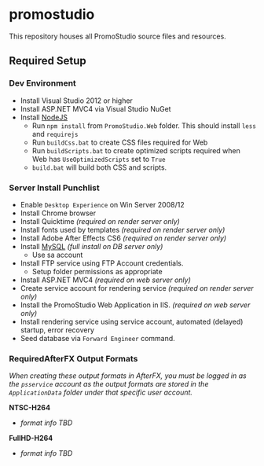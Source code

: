 promostudio
===========

This repository houses all PromoStudio source files and resources.

Required Setup
--------------

### Dev Environment ###
 - Install Visual Studio 2012 or higher
 - Install ASP.NET MVC4 via Visual Studio NuGet
 - Install [NodeJS](http://nodejs.org/)
   - Run `npm install` from `PromoStudio.Web` folder. This should install `less` and `requirejs`
   - Run `buildCss.bat` to create CSS files required for Web
   - Run `buildScripts.bat` to create optimized scripts required when Web has `UseOptimizedScripts` set to `True`
   - `build.bat` will build both CSS and scripts.

### Server Install Punchlist ###
 - Enable `Desktop Experience` on Win Server 2008/12
 - Install Chrome browser
 - Install Quicktime *(required on render server only)*
 - Install fonts used by templates *(required on render server only)*
 - Install Adobe After Effects CS6 *(required on render server only)*
 - Install [MySQL](http://dev.mysql.com/downloads/mirror.php?id=412168) *(full install on DB server only)*
   - Use sa account
 - Install FTP service using FTP Account credentials.
   - Setup folder permissions as appropriate
 - Install ASP.NET MVC4 *(required on web server only)*
 - Create service account for rendering service *(required on render server only)*
 - Install the PromoStudio Web Application in IIS. *(required on web server only)*
 - Install rendering service using service account, automated (delayed) startup, error recovery
 - Seed database via `Forward Engineer` command.

### RequiredAfterFX Output Formats ###

*When creating these output formats in AfterFX, you must be logged in as the `psservice` account as the output
formats are stored in the `ApplicationData` folder under that specific user account.*

**NTSC-H264**
 - _format info TBD_

**FullHD-H264**
 - _format info TBD_
